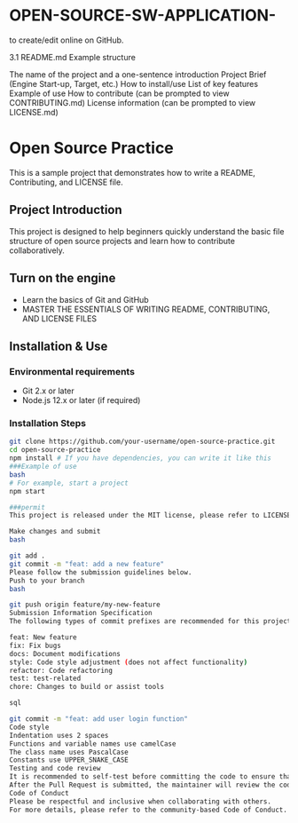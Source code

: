 # OPEN-SOURCE-SW-APPLICATION-
to create/edit online on GitHub.

3.1 README.md
Example structure 

The name of the project and a one-sentence introduction
Project Brief (Engine Start-up, Target, etc.)
How to install/use
List of key features
Example of use
How to contribute (can be prompted to view CONTRIBUTING.md)
License information (can be prompted to view LICENSE.md)


# Open Source Practice

This is a sample project that demonstrates how to write a README, Contributing, and LICENSE file.

## Project Introduction
This project is designed to help beginners quickly understand the basic file structure of open source projects and learn how to contribute collaboratively.

## Turn on the engine
- Learn the basics of Git and GitHub
- MASTER THE ESSENTIALS OF WRITING README, CONTRIBUTING, AND LICENSE FILES

## Installation & Use

### Environmental requirements
- Git 2.x or later
- Node.js 12.x or later (if required)

### Installation Steps
```bash
git clone https://github.com/your-username/open-source-practice.git
cd open-source-practice
npm install # If you have dependencies, you can write it like this
###Example of use
bash
# For example, start a project
npm start

###permit
This project is released under the MIT license, please refer to LICENSE.md for details.

Make changes and submit
bash

git add .
git commit -m "feat: add a new feature"
Please follow the submission guidelines below.
Push to your branch
bash

git push origin feature/my-new-feature
Submission Information Specification
The following types of commit prefixes are recommended for this project:

feat: New feature
fix: Fix bugs
docs: Document modifications
style: Code style adjustment (does not affect functionality)
refactor: Code refactoring
test: test-related
chore: Changes to build or assist tools

sql

git commit -m "feat: add user login function"
Code style
Indentation uses 2 spaces
Functions and variable names use camelCase
The class name uses PascalCase
Constants use UPPER_SNAKE_CASE
Testing and code review
It is recommended to self-test before committing the code to ensure that the functionality is normal.
After the Pull Request is submitted, the maintainer will review the code and may suggest changes.
Code of Conduct
Please be respectful and inclusive when collaborating with others.
For more details, please refer to the community-based Code of Conduct.
